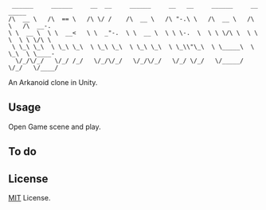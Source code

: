      ______     ______     __  __     ______     __   __     ______     __     _____
    /\  __ \   /\  == \   /\ \/ /    /\  __ \   /\ "-.\ \   /\  __ \   /\ \   /\  __-.
    \ \  __ \  \ \  __<   \ \  _"-.  \ \  __ \  \ \ \-.  \  \ \ \/\ \  \ \ \  \ \ \/\ \
     \ \_\ \_\  \ \_\ \_\  \ \_\ \_\  \ \_\ \_\  \ \_\\"\_\  \ \_____\  \ \_\  \ \____-
      \/_/\/_/   \/_/ /_/   \/_/\/_/   \/_/\/_/   \/_/ \/_/   \/_____/   \/_/   \/____/

An Arkanoid clone in Unity.

## Usage

Open Game scene and play.

## To do

## License

[MIT](https://www.google.com) License.